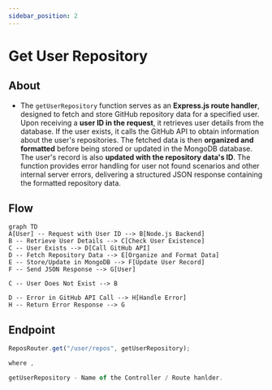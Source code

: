 ```yaml
---
sidebar_position: 2
---
```


# Get User Repository

## About

- The `getUserRepository` function serves as an **Express.js route handler**, designed to fetch and store GitHub repository data for a specified user. Upon receiving a **user ID in the request**, it retrieves user details from the database. If the user exists, it calls the GitHub API to obtain information about the user's repositories. The fetched data is then **organized and formatted** before being stored or updated in the MongoDB database. The user's record is also **updated with the repository data's ID**. The function provides error handling for user not found scenarios and other internal server errors, delivering a structured JSON response containing the formatted repository data.

## Flow

```mermaid
graph TD
A[User] -- Request with User ID --> B[Node.js Backend]
B -- Retrieve User Details --> C[Check User Existence]
C -- User Exists --> D[Call GitHub API]
D -- Fetch Repository Data --> E[Organize and Format Data]
E -- Store/Update in MongoDB --> F[Update User Record]
F -- Send JSON Response --> G[User]

C -- User Does Not Exist --> B

D -- Error in GitHub API Call --> H[Handle Error]
H -- Return Error Response --> G

```

## Endpoint

```javascript title="Routes/Repository/repos.router.js"
ReposRouter.get("/user/repos", getUserRepository);

where ,

getUserRepository - Name of the Controller / Route hanlder.
```
